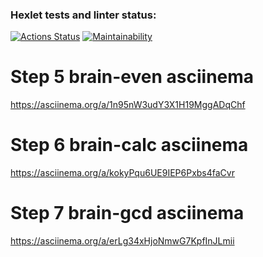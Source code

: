 ### Hexlet tests and linter status:
[![Actions Status](https://github.com/rkarpushkin/python-project-49/actions/workflows/hexlet-check.yml/badge.svg)](https://github.com/rkarpushkin/python-project-49/actions)
[![Maintainability](https://api.codeclimate.com/v1/badges/54a1cfe9c9283e652c0c/maintainability)](https://codeclimate.com/github/rkarpushkin/python-project-49/maintainability)

# Step 5 brain-even asciinema
https://asciinema.org/a/1n95nW3udY3X1H19MggADqChf

# Step 6 brain-calc asciinema
https://asciinema.org/a/kokyPqu6UE9IEP6Pxbs4faCvr

# Step 7 brain-gcd asciinema
https://asciinema.org/a/erLg34xHjoNmwG7KpfInJLmii